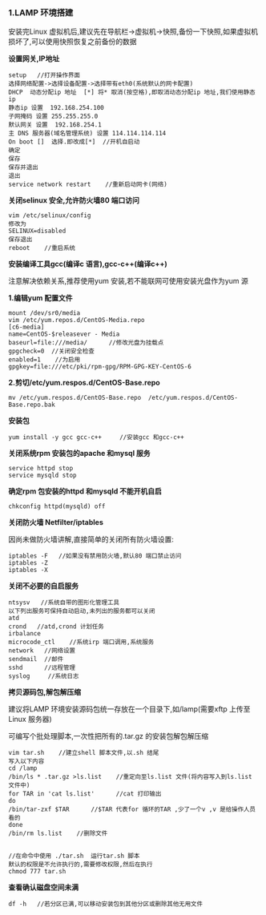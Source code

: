 ### 1.LAMP 环境搭建

安装完Linux 虚拟机后,建议先在导航栏->虚拟机->快照,备份一下快照,如果虚拟机损坏了,可以使用快照恢复之前备份的数据

**设置网关,IP地址**

```
setup   //打开操作界面
选择网络配置->选择设备配置->选择带有eth0(系统默认的网卡配置)
DHCP  动态分配ip 地址  [*] 将* 取消(按空格),即取消动态分配ip 地址,我们使用静态ip 
静态ip 设置  192.168.254.100 
子网掩码 设置 255.255.255.0
默认网关 设置  192.168.254.1
主 DNS 服务器(域名管理系统) 设置 114.114.114.114
On boot []  选择.即改成[*]  //开机自启动
确定
保存
保存并退出
退出
service network restart    //重新启动网卡(网络)
```

**关闭selinux 安全,允许防火墙80 端口访问**

```
vim /etc/selinux/config
修改为
SELINUX=disabled
保存退出
reboot    //重启系统
```

**安装编译工具gcc(编译c 语言),gcc-c++(编译c++)**

注意解决依赖关系,推荐使用yum 安装,若不能联网可使用安装光盘作为yum 源

**1.编辑yum 配置文件**

```
mount /dev/sr0/media
vim /etc/yum.repos.d/CentOS-Media.repo
[c6-media]
name=CentOS-$releasever - Media
baseurl=file:///media/      //修改光盘为挂载点
gpgcheck=0	//关闭安全检查
enabled=1    //为启用
gpgkey=file:///etc/pki/rpm-gpg/RPM-GPG-KEY-CentOS-6
```

**2.剪切/etc/yum.respos.d/CentOS-Base.repo**

```
mv /etc/yum.respos.d/CentOS-Base.repo  /etc/yum.respos.d/CentOS-Base.repo.bak
```

**安装包**

```
yum install -y gcc gcc-c++     //安装gcc 和gcc-c++
```

**关闭系统rpm 安装包的apache 和mysql 服务**

```
service httpd stop
service mysqld stop
```

**确定rpm 包安装的httpd 和mysqld 不能开机自启**

```
chkconfig httpd(mysqld) off
```

**关闭防火墙 Netfilter/iptables**

因尚未做防火墙讲解,直接简单的关闭所有防火墙设置:

```
iptables -F   //如果没有禁用防火墙,默认80 端口禁止访问
iptables -Z
iptables -X
```

**关闭不必要的自启服务**

```
ntsysv   //系统自带的图形化管理工具
以下列出服务可保持自动启动,未列出的服务都可以关闭
atd
crond   //atd,crond 计划任务
irbalance
microcode_ctl    //系统irp 端口调用,系统服务
network   //网络设置
sendmail  //邮件
sshd      //远程管理
syslog     //系统日志
```

**拷贝源码包,解包解压缩**

建议将LAMP 环境安装源码包统一存放在一个目录下,如/lamp(需要xftp 上传至Linux 服务器)

可编写个批处理脚本,一次性把所有的.tar.gz 的安装包解包解压缩

```
vim tar.sh    //建立shell 脚本文件,以.sh 结尾
写入以下内容
cd /lamp
/bin/ls * .tar.gz >ls.list    //重定向至ls.list 文件(将内容写入到ls.list 文件中)
for TAR in 'cat ls.list'      //cat 打印输出   
do
/bin/tar-zxf $TAR      //$TAR 代表for 循环的TAR ,少了一个v ,v 是给操作人员看的
done
/bin/rm ls.list    //删除文件


//在命令中使用 ./tar.sh  运行tar.sh 脚本
默认的权限是不允许执行的,需要修改权限,然后在执行
chmod 777 tar.sh
```

**查看确认磁盘空间未满**

```
df -h   //若分区已满,可以移动安装包到其他分区或删除其他无用文件
```

